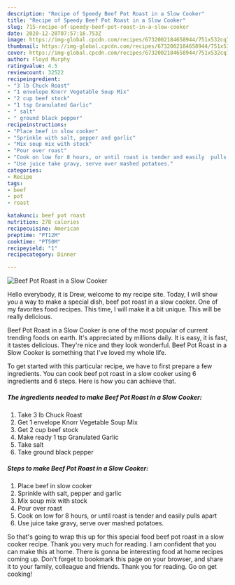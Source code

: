 ```yaml
---
description: "Recipe of Speedy Beef Pot Roast in a Slow Cooker"
title: "Recipe of Speedy Beef Pot Roast in a Slow Cooker"
slug: 715-recipe-of-speedy-beef-pot-roast-in-a-slow-cooker
date: 2020-12-28T07:57:16.753Z
image: https://img-global.cpcdn.com/recipes/6732002184658944/751x532cq70/beef-pot-roast-in-a-slow-cooker-recipe-main-photo.jpg
thumbnail: https://img-global.cpcdn.com/recipes/6732002184658944/751x532cq70/beef-pot-roast-in-a-slow-cooker-recipe-main-photo.jpg
cover: https://img-global.cpcdn.com/recipes/6732002184658944/751x532cq70/beef-pot-roast-in-a-slow-cooker-recipe-main-photo.jpg
author: Floyd Murphy
ratingvalue: 4.5
reviewcount: 32522
recipeingredient:
- "3 lb Chuck Roast"
- "1 envelope Knorr Vegetable Soup Mix"
- "2 cup beef stock"
- "1 tsp Granulated Garlic"
- " salt"
- " ground black pepper"
recipeinstructions:
- "Place beef in slow cooker"
- "Sprinkle with salt, pepper and garlic"
- "Mix soup mix with stock"
- "Pour over roast"
- "Cook on low for 8 hours, or until roast is tender and easily  pulls apart"
- "Use juice take gravy, serve over mashed potatoes."
categories:
- Recipe
tags:
- beef
- pot
- roast

katakunci: beef pot roast 
nutrition: 278 calories
recipecuisine: American
preptime: "PT12M"
cooktime: "PT50M"
recipeyield: "1"
recipecategory: Dinner

---
```



![Beef Pot Roast in a Slow Cooker](https://img-global.cpcdn.com/recipes/6732002184658944/751x532cq70/beef-pot-roast-in-a-slow-cooker-recipe-main-photo.jpg)

Hello everybody, it is Drew, welcome to my recipe site. Today, I will show you a way to make a special dish, beef pot roast in a slow cooker. One of my favorites food recipes. This time, I will make it a bit unique. This will be really delicious.

Beef Pot Roast in a Slow Cooker is one of the most popular of current trending foods on earth. It's appreciated by millions daily. It is easy, it is fast, it tastes delicious. They're nice and they look wonderful. Beef Pot Roast in a Slow Cooker is something that I've loved my whole life.




To get started with this particular recipe, we have to first prepare a few ingredients. You can cook beef pot roast in a slow cooker using 6 ingredients and 6 steps. Here is how you can achieve that.

<!--inarticleads1-->

##### The ingredients needed to make Beef Pot Roast in a Slow Cooker:

1. Take 3 lb Chuck Roast
1. Get 1 envelope Knorr Vegetable Soup Mix
1. Get 2 cup beef stock
1. Make ready 1 tsp Granulated Garlic
1. Take  salt
1. Take  ground black pepper




<!--inarticleads2-->

##### Steps to make Beef Pot Roast in a Slow Cooker:

1. Place beef in slow cooker
1. Sprinkle with salt, pepper and garlic
1. Mix soup mix with stock
1. Pour over roast
1. Cook on low for 8 hours, or until roast is tender and easily  pulls apart
1. Use juice take gravy, serve over mashed potatoes.




So that's going to wrap this up for this special food beef pot roast in a slow cooker recipe. Thank you very much for reading. I am confident that you can make this at home. There is gonna be interesting food at home recipes coming up. Don't forget to bookmark this page on your browser, and share it to your family, colleague and friends. Thank you for reading. Go on get cooking!
